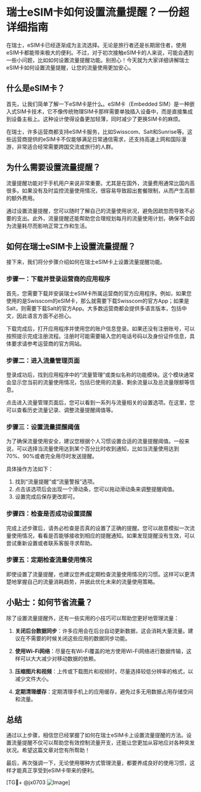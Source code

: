 # 瑞士eSIM卡如何设置流量提醒？一份超详细指南

在瑞士，eSIM卡已经逐渐成为主流选择。无论是旅行者还是长期居住者，使用eSIM卡都能带来极大的便利。不过，对于初次接触eSIM卡的人来说，可能会遇到一些小问题，比如如何设置流量提醒功能。别担心！今天就为大家详细讲解瑞士eSIM卡如何设置流量提醒，让您的流量使用更加安心。

## 什么是eSIM卡？

首先，让我们简单了解一下eSIM卡是什么。eSIM卡（Embedded SIM）是一种嵌入式SIM卡技术，它不像传统物理SIM卡那样需要单独插入设备中，而是直接集成到设备主板上。这种设计使得设备更加轻薄，同时减少了更换SIM卡的麻烦。

在瑞士，许多运营商都支持eSIM卡服务，比如Swisscom、Salt和Sunrise等。这些运营商提供的eSIM卡不仅能够满足日常通信需求，还支持高速上网和国际漫游，非常适合经常需要跨国交流或旅行的人群。

## 为什么需要设置流量提醒？

流量提醒功能对于手机用户来说非常重要。尤其是在国外，流量费用通常比国内高很多。如果没有及时监控流量使用情况，很容易导致超出套餐限制，从而产生高额的额外费用。

通过设置流量提醒，您可以随时了解自己的流量使用状况，避免因疏忽而导致不必要的支出。此外，流量提醒还能帮助您合理规划每月的流量使用计划，确保不会因为流量耗尽而影响正常工作和生活。

## 如何在瑞士eSIM卡上设置流量提醒？

接下来，我们将分步骤介绍如何在瑞士eSIM卡上设置流量提醒功能。

### 步骤一：下载并登录运营商的应用程序

首先，您需要下载并安装瑞士eSIM卡所属运营商的官方应用程序。例如，如果您使用的是Swisscom的eSIM卡，那么就需要下载Swisscom的官方App；如果是Salt，则需要下载Salt的官方App。大多数运营商都会提供多语言版本，包括中文，因此语言方面不必担心。

下载完成后，打开应用程序并使用您的账户信息登录。如果还没有注册账号，可以按照提示完成注册流程。注册时可能需要输入您的电话号码以及身份证件信息，具体要求请参考运营商的官方网站。

### 步骤二：进入流量管理页面

登录成功后，找到应用程序中的“流量管理”或类似名称的功能模块。这个模块通常会显示您当前的流量使用情况，包括已使用的流量、剩余流量以及总流量限额等信息。

点击进入流量管理页面后，您可以看到一系列与流量相关的设置选项。在这里，您可以查看历史流量记录、调整流量提醒阈值等。

### 步骤三：设置流量提醒阈值

为了确保流量使用安全，建议您根据个人习惯设置合适的流量提醒阈值。一般来说，可以选择当流量使用达到某个百分比时收到通知，比如当流量使用达到70%、90%或者完全用尽时发送提醒。

具体操作方法如下：
1. 找到“流量提醒”或“流量警报”选项。
2. 点击该选项后会出现一个滑动条，您可以拖动滑动条来调整提醒阈值。
3. 设置完成后保存更改即可。

### 步骤四：检查是否成功设置提醒

完成上述步骤后，请务必检查是否真的设置了正确的提醒。您可以故意模拟一次流量使用情况，看看是否能够接收到相应的提醒通知。如果发现提醒没有生效，可以尝试重新设置或者联系客服寻求帮助。

### 步骤五：定期检查流量使用情况

即使设置了流量提醒，也建议您养成定期检查流量使用情况的习惯。这样可以更清楚地掌握自己的流量消耗趋势，并据此优化未来的流量使用策略。

## 小贴士：如何节省流量？

除了设置流量提醒外，还有一些实用的小技巧可以帮助您更好地管理流量：

1. **关闭后台数据同步**：许多应用会在后台自动更新数据，这会消耗大量流量。建议在不需要的时候关闭这些应用的数据同步功能。
   
2. **使用Wi-Fi网络**：尽量在有Wi-Fi覆盖的地方使用Wi-Fi网络进行数据传输，这样可以大大减少对移动数据的依赖。

3. **压缩图片和视频**：上传或下载图片和视频时，尽量选择较低分辨率的格式，以减少文件大小。

4. **定期清理缓存**：定期清理手机上的应用缓存，避免过多无用数据占用存储空间和流量。

## 总结

通过以上步骤，相信您已经掌握了如何在瑞士eSIM卡上设置流量提醒的方法。设置流量提醒不仅可以帮助您有效控制流量开支，还能让您更加从容地应对各种突发状况。希望这篇文章对您有所帮助！

最后，再次强调一下，无论使用哪种方式管理流量，都要养成良好的使用习惯，这样才能真正享受到eSIM卡带来的便利。

[TG💪+ @jx0703 ![Image](https://github.com/user-attachments/assets/dbca1d08-cadb-493c-b0ec-ad6f7a83f270)]